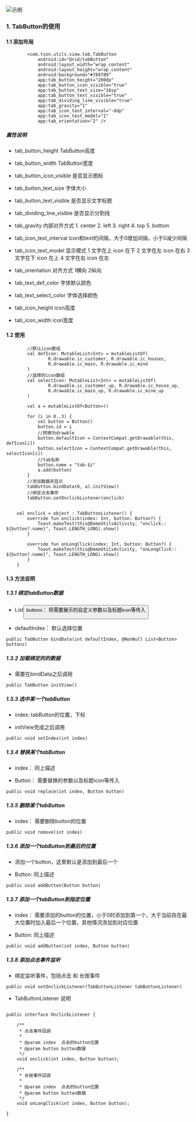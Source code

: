 ![示例](https://github.com/xintanggithub/utils/blob/master/utilsview/tabButton_png/device-2019-05-20-162657.png?raw=true)

### 1. TabButton的使用

#### 1.1 添加布局

```
        <com.tson.utils.view.tab.TabButton
            android:id="@+id/tabButton"
            android:layout_width="wrap_content"
            android:layout_height="wrap_content"
            android:background="#789789"
            app:tab_button_height="200dp"
            app:tab_button_icon_visible="true"
            app:tab_button_text_size="16sp"
            app:tab_button_text_visible="true"
            app:tab_dividing_line_visible="true"
            app:tab_gravity="1"
            app:tab_icon_text_interval="-8dp"
            app:tab_icon_text_model="1"
            app:tab_orientation="2" />

```

##### 属性说明

- tab_button_height TabButton高度

- tab_button_width  TabButton宽度

- tab_button_icon_visible 是否显示图标

- tab_button_text_size 字体大小

- tab_button_text_visible 是否显示文字标题

- tab_dividing_line_visible 是否显示分割线

- tab_gravity 内部对齐方式
                             1. center
                             2. left
                             3. right
                             4. top
                             5. bottom

- tab_icon_text_interval icon和text的间隔，大于0增加间隔，小于0减少间隔

- tab_icon_text_model 显示模式 
         1 文字在上  icon 在下
         2 文字在左  icon 在右
         3 文字在下  icon 在上
         4 文字在右  icon 在左
         
- tab_orientation 对齐方式
         1横向 
         2纵向
         
- tab_text_def_color 字体默认颜色

- tab_text_select_color 字体选择颜色

- tab_icon_height icon高度

- tab_icon_width icon宽度

#### 1.2 使用

```
        //默认icon数组
        val defIcon: MutableList<Int> = mutableListOf(
                R.drawable.ic_customer, R.drawable.ic_houses,
                R.drawable.ic_main, R.drawable.ic_mine
        )
        //选择的icon数组
        val selectIcon: MutableList<Int> = mutableListOf(
                R.drawable.ic_customer_up, R.drawable.ic_house_up,
                R.drawable.ic_main_up, R.drawable.ic_mine_up
        )

        val a = mutableListOf<Button>()

        for (i in 0..3) {
            val button = Button()
            button.id = i
            //转换为drawble
            button.defaultIcon = ContextCompat.getDrawable(this, defIcon[i])
            button.selectIcon = ContextCompat.getDrawable(this, selectIcon[i])
            //tab名称
            button.name = "tab-$i"
            a.add(button)
        }
        //添加数据并显示
        tabButton.bindData(0, a).initView()
        //绑定点击事件
        tabButton.setOnclickListener(onclick)


    val onclick = object : TabButtonListener() {
        override fun onclick(index: Int, button: Button?) {
            Toast.makeText(this@DemoUtilsActivity, "onclick:: ${button?.name}", Toast.LENGTH_LONG).show()
        }

        override fun onLongClick(index: Int, button: Button?) {
            Toast.makeText(this@DemoUtilsActivity, "onLongClick:: ${button?.name}", Toast.LENGTH_LONG).show()
        }
    }

```

#### 1.3 方法说明

##### 1.3.1  绑定tabButton数据

- List<Button> buttons：
    将需要展示的自定义参数以及标题icon等传入
  
- defaultIndex：
    默认选择位置

```
public TabButton bindData(int defaultIndex, @NonNull List<Button> buttons)
```

##### 1.3.2 加载绑定的的数据

- 需要在bindData之后调用 

```
public TabButton initView()
```

##### 1.3.3 选中某一个tabButton

- index:
    tabButton的位置，下标
    
- initView完成之后调用

```
public void setIndex(int index)
```

##### 1.3.4 替换某个tabButton

- index：
    同上描述
    
- Button：
    需要替换的参数以及标题icon等传入

```
public void replace(int index, Button button)
```

##### 1.3.5 删除某个tabButton

- index：
    需要删除button的位置

```
public void remove(int index)
```

##### 1.3.6  添加一个tabButton到最后的位置

- 添加一个button，这里默认是添加到最后一个

- Button:
    同上描述

```
public void addButton(Button button) 
```

##### 1.3.7 添加一个tabButton到指定位置

- index：
    需要添加的button的位置，小于0时添加到第一个，大于当前存在最大位置时加入最后一个位置，其他情况添加到对应位置
 
- Button:
    同上描述

```
public void addButton(int index, Button button)
```

##### 1.3.8 添加点击事件监听

- 绑定监听事件，包括点击 和 长按事件

```
public void setOnclickListener(TabButtonListener tabButtonListener)
```

- TabButtonListener 说明

```

public interface OnclickListener {

    /**
     * 点击事件回调
     *
     * @param index  点击的button位置
     * @param button button数据
     */
    void onclick(int index, Button button);

    /**
     * 长按事件回调
     *
     * @param index  点击的button位置
     * @param button button数据
     */
    void onLongClick(int index, Button button);

}

```

